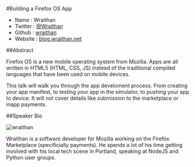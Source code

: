 #Building a Firefox OS App

* Name      : Wraithan
* Twitter   : [@Wraithan][]
* Github    : [wraithan][]
* Website   : [blog.wraithan.net][]

##Abstract

Firefox OS is a new mobile operating system from Mozilla. Apps are all written
in HTML5 (HTML, CSS, JS) instead of the traditional compiled languages that have
 been used on mobile devices.

This talk will walk you through the app develoment process. From creating your
app manifest, to testing your app in the simulator, to pushing your app to
device. It will not cover details like submission to the marketplace or inapp
payments.

##Speaker Bio

![wraithan](https://raw.github.com/cascadiajs/2013.cascadiajs.com/master/images/wraithan.jpg)

Wraithan is a software developer for Mozilla working on the Firefox Marketplace
(specificially payments). He spends a lot of his time getting involved with his
local tech scene in Portland, speaking at NodeJS and Python user groups.

[@Wraithan]:http://twitter.com/wraithan
[wraithan]:https://github.com/wraithan
[blog.wraithan.net]:http://blog.wraithan.net

